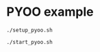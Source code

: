 
PYOO example
============================================


```
./setup_pyoo.sh

./start_pyoo.sh
```
